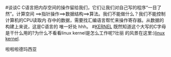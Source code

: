 ﻿#谈谈C
C语言把内存空间的操作留给我们，它们让我们对自己写的程序“一目了然”。计算空间
==>指针操作==>数据结构==>算法。我们不能做什么？我们不能控制计算机的CPU读取内
存中的数据，需要找汇编语言帮忙来操作寄存器。从数据的构建上来说，这是C语言的
唯一好处 hhh。
#[KERNEL](https://github.com/yaouser/C/tree/master/kernel)
既然知道这个大写的C字母是干什么用的?为什么不看看linux kernel是怎么工作呢?壮丽
的风景在这里:)[linux kernel](https://github.com/yaouser/C/tree/master/kernel).

啦啦啦德玛西亚
